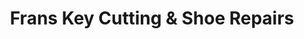 ---
title: "Frans Key Cutting & Shoe Repairs"
url: /gorey/frans-key-cutting-und-shoe-repairs/
shop: Allgemein
---